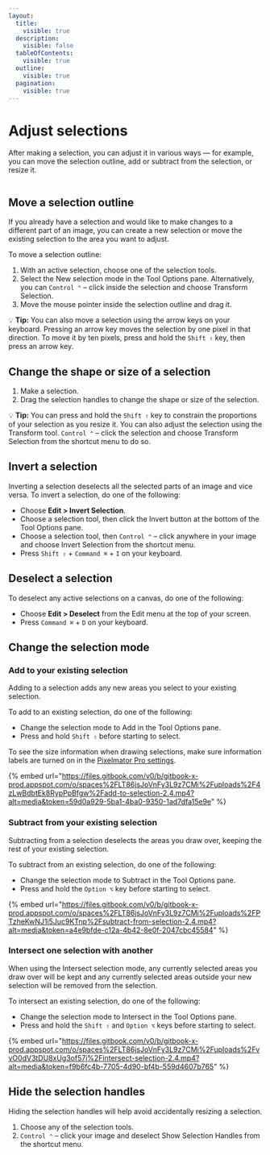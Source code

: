 ```yaml
---
layout:
  title:
    visible: true
  description:
    visible: false
  tableOfContents:
    visible: true
  outline:
    visible: true
  pagination:
    visible: true
---
```


# Adjust selections

After making a selection, you can adjust it in various ways — for example, you can move the selection outline, add or subtract from the selection, or resize it.

<figure><img src="https://help.pixelmator.com/pixelmator-pro/3.5/assets/English/1652782988000.jpeg" alt=""><figcaption></figcaption></figure>

## Move a selection outline

If you already have a selection and would like to make changes to a different part of an image, you can create a new selection or move the existing selection to the area you want to adjust.&#x20;

To move a selection outline:

1. With an active selection, choose one of the selection tools.
2. Select the New selection mode in the Tool Options pane. Alternatively, you can `Control ⌃` – click inside the selection and choose Transform Selection.
3. Move the mouse pointer inside the selection outline and drag it.

:bulb: **Tip:** You can also move a selection using the arrow keys on your keyboard. Pressing an arrow key moves the selection by one pixel in that direction. To move it by ten pixels, press and hold the `Shift ⇧` key, then press an arrow key.

## Change the shape or size of a selection

1. Make a selection.
2. Drag the selection handles to change the shape or size of the selection.

:bulb: **Tip:** You can press and hold the `Shift ⇧` key to constrain the proportions of your selection as you resize it. You can also adjust the selection using the Transform tool. `Control ⌃` – click the selection and choose Transform Selection from the shortcut menu to do so.

## Invert a selection

Inverting a selection deselects all the selected parts of an image and vice versa. To invert a selection, do one of the following:

* Choose **Edit > Invert Selection**.
* Choose a selection tool, then click the Invert button at the bottom of the Tool Options pane.
* Choose a selection tool, then `Control ⌃` – click anywhere in your image and choose Invert Selection from the shortcut menu.
* Press `Shift ⇧` + `Command ⌘` + `I` on your keyboard.

## Deselect a selection

To deselect any active selections on a canvas, do one of the following:

* Choose **Edit > Deselect** from the Edit menu at the top of your screen.
* Press `Command ⌘` + `D` on your keyboard.

## Change the selection mode

### Add to your existing selection

Adding to a selection adds any new areas you select to your existing selection.

To add to an existing selection, do one of the following:

* Change the selection mode to Add in the Tool Options pane.
* Press and hold `Shift ⇧` before starting to select.

To see the size information when drawing selections, make sure information labels are turned on in the [Pixelmator Pro settings](../pixelmator-pro-basics/pixelmator-pro-settings/).

{% embed url="https://files.gitbook.com/v0/b/gitbook-x-prod.appspot.com/o/spaces%2FLT86jsJoVnFy3L9z7CMi%2Fuploads%2F4zLwBdbtEk8RypPpBfgw%2Fadd-to-selection-2.4.mp4?alt=media&token=59d0a929-5ba1-4ba0-9350-1ad7dfa15e9e" %}

### Subtract from your existing selection

Subtracting from a selection deselects the areas you draw over, keeping the rest of your existing selection.

To subtract from an existing selection, do one of the following:

* Change the selection mode to Subtract in the Tool Options pane.
* Press and hold the `Option ⌥` key before starting to select.

{% embed url="https://files.gitbook.com/v0/b/gitbook-x-prod.appspot.com/o/spaces%2FLT86jsJoVnFy3L9z7CMi%2Fuploads%2FPTzheKwNJ1i5Juc9KTnp%2Fsubtract-from-selection-2.4.mp4?alt=media&token=a4e9bfde-c12a-4b42-8e0f-2047cbc45584" %}

### Intersect one selection with another

When using the Intersect selection mode, any currently selected areas you draw over will be kept and any currently selected areas outside your new selection will be removed from the selection.

To intersect an existing selection, do one of the following:

* Change the selection mode to Intersect in the Tool Options pane.
* Press and hold the `Shift ⇧` and `Option ⌥` keys before starting to select.

{% embed url="https://files.gitbook.com/v0/b/gitbook-x-prod.appspot.com/o/spaces%2FLT86jsJoVnFy3L9z7CMi%2Fuploads%2FvvO0dV3tDU8xUg3of57j%2Fintersect-selection-2.4.mp4?alt=media&token=f9b6fc4b-7705-4d90-bf4b-559d4607b765" %}

## Hide the selection handles

Hiding the selection handles will help avoid accidentally resizing a selection.

1. Choose any of the selection tools.
2. `Control ⌃` – click your image and deselect Show Selection Handles from the shortcut menu.
